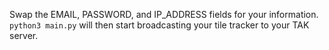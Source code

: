 Swap the EMAIL, PASSWORD, and IP_ADDRESS fields for your information.
`python3 main.py` will then start broadcasting your tile tracker to your TAK server.
